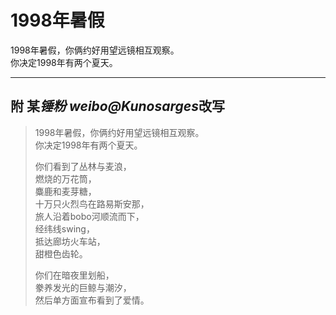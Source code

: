 # 1998年暑假

1998年暑假，你俩约好用望远镜相互观察。   
你决定1998年有两个夏天。

---
## 附 某*锤粉* *weibo@Kunosarges*改写

>1998年暑假，你俩约好用望远镜相互观察。  
>你决定1998年有两个夏天。
>
>你们看到了丛林与麦浪，   
>燃烧的万花筒，   
>麋鹿和麦芽糖，   
>十万只火烈鸟在路易斯安那，   
>旅人沿着bobo河顺流而下，   
>经纬线swing，    
>抵达廊坊火车站，    
>甜橙色齿轮。   
>
>你们在暗夜里划船，   
>豢养发光的巨鲸与潮汐，   
>然后单方面宣布看到了爱情。 
